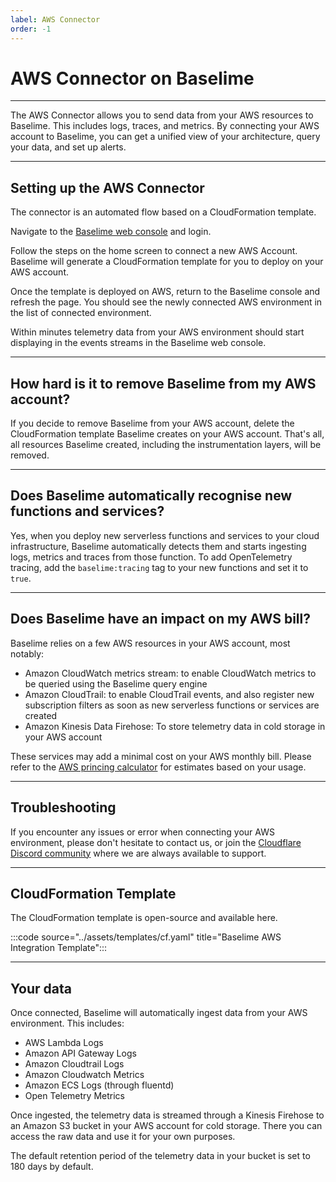```yaml
---
label: AWS Connector
order: -1
---
```


# AWS Connector on Baselime

---

The AWS Connector allows you to send data from your AWS resources to Baselime. This includes logs, traces, and metrics. By connecting your AWS account to Baselime, you can get a unified view of your architecture, query your data, and set up alerts.

---

## Setting up the AWS Connector

The connector is an automated flow based on a CloudFormation template.

Navigate to the [Baselime web console](https://console.baselime.io) and login.

Follow the steps on the home screen to connect a new AWS Account. Baselime will generate a CloudFormation template for you to deploy on your AWS account.

Once the template is deployed on AWS, return to the Baselime console and refresh the page. You should see the newly connected AWS environment in the list of connected environment.

Within minutes telemetry data from your AWS environment should start displaying in the events streams in the Baselime web console.

---

## How hard is it to remove Baselime from my AWS account?

If you decide to remove Baselime from your AWS account, delete the CloudFormation template Baselime creates on your AWS account. That's all, all resources Baselime created, including the instrumentation layers, will be removed.

---

## Does Baselime automatically recognise new functions and services?

Yes, when you deploy new serverless functions and services to your cloud infrastructure, Baselime automatically detects them and starts ingesting logs, metrics and traces from those function. To add OpenTelemetry tracing, add the `baselime:tracing` tag to your new functions and set it to `true`. 

---

## Does Baselime have an impact on my AWS bill?

Baselime relies on a few AWS resources in your AWS account, most notably:
- Amazon CloudWatch metrics stream: to enable CloudWatch metrics to be queried using the Baselime query engine
- Amazon CloudTrail: to enable CloudTrail events, and also register new subscription filters as soon as new serverless functions or services are created
- Amazon Kinesis Data Firehose: To store telemetry data in cold storage in your AWS account

These services may add a minimal cost on your AWS monthly bill. Please refer to the [AWS princing calculator](https://calculator.aws/) for estimates based on your usage.


---

## Troubleshooting

If you encounter any issues or error when connecting your AWS environment, please don't hesitate to contact us, or join the [Cloudflare Discord community](https://discord.cloudflare.com) where we are always available to support.

---

## CloudFormation Template

The CloudFormation template is open-source and available here.

:::code source="../assets/templates/cf.yaml" title="Baselime AWS Integration Template":::

---

## Your data

Once connected, Baselime will automatically ingest data from your AWS environment. This includes:
* AWS Lambda Logs
* Amazon API Gateway Logs
* Amazon Cloudtrail Logs
* Amazon Cloudwatch Metrics
* Amazon ECS Logs (through fluentd)
* Open Telemetry Metrics

Once ingested, the telemetry data is streamed through a Kinesis Firehose to an Amazon S3 bucket in your AWS account for cold storage. There you can access the raw data and use it for your own purposes.

The default retention period of the telemetry data in your bucket is set to 180 days by default.